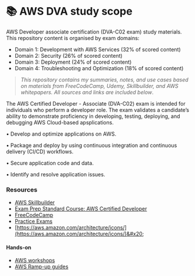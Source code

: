 # 📚 AWS DVA study scope

AWS Developer associate certification (DVA-C02 exam) study materials. This repository content is organised by exam domains:

* Domain 1: Development with AWS Services (32% of scored content)
* Domain 2: Security (26% of scored content)
* Domain 3: Deployment (24% of scored content)
* Domain 4: Troubleshooting and Optimization (18% of scored content)

> _This repository contains my summaries, notes, and use cases based on materials from FreeCodeCamp, Udemy, Skillbuilder, and AWS whitepapers. All sources and links are included below_.

The AWS Certified Developer - Associate (DVA-C02) exam is intended for individuals who perform a developer role. The exam validates a candidate’s ability to demonstrate proficiency in developing, testing, deploying, and debugging AWS Cloud-based apsplications.

• Develop and optimize applications on AWS.

• Package and deploy by using continuous integration and continuous delivery (CI/CD) workflows.

• Secure application code and data.

• Identify and resolve application issues.

### Resources

* [AWS Skillbuilder](https://explore.skillbuilder.aws/learn/signin)
* [Exam Prep Standard Course: AWS Certified Developer](https://explore.skillbuilder.aws/learn/course/internal/view/elearning/14724/exam-prep-standard-course-aws-certified-developer-associate-dva-c02)
* [FreeCodeCamp](https://www.youtube.com/watch?v=TTcyhhH2FWE\&t=2146s)
* [Practice Exams](https://portal.tutorialsdojo.com/courses/aws-certified-developer-associate-practice-exams/)
* [https://aws.amazon.com/architecture/icons/](https://aws.amazon.com/architecture/icons/)&#x20;

#### Hands-on

* [AWS workshops](https://awsworkshop.io/)
* [AWS Ramp-up guides](https://aws.amazon.com/training/ramp-up-guides/)

